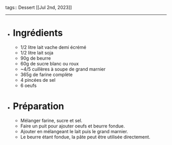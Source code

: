 tags:: Dessert
[[Jul 2nd, 2023]]
***

- # Ingrédients
	- 1/2 litre lait vache demi écrémé
	- 1/2 litre lait soja
	- 90g de beurre
	- 60g de sucre blanc ou roux
	- ~4/5 cuillères à soupe de grand marnier
	- 365g de farine complète
	- 4 pincées de sel
	- 6 oeufs
- # Préparation
	- Mélanger farine, sucre et sel.
	- Faire un puit pour ajouter oeufs et beurre fondue.
	- Ajouter en mélangeant le lait puis le grand marnier.
	- Le beurre étant fondue, la pâte peut être utilisée directement.
